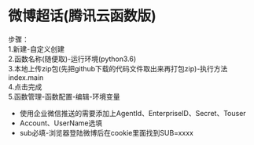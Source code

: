 # 微博超话(腾讯云函数版)
步骤：  
1.新建-自定义创建  
2.函数名称(随便取)-运行环境(python3.6)  
3.本地上传zip包(先把github下载的代码文件取出来再打包zip)-执行方法 index.main  
4.点击完成  
5.函数管理-函数配置-编辑-环境变量  
  - 使用企业微信推送的需要添加上AgentId、EnterpriseID、Secret、Touser  
  - Account、UserName选填  
  - sub必填-浏览器登陆微博后在cookie里面找到SUB=xxxx  
